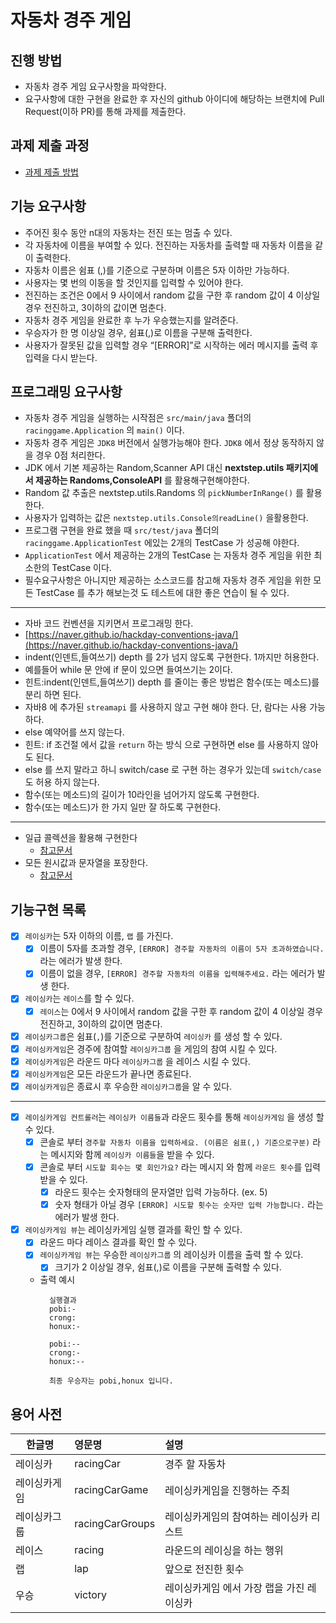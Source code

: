 # 자동차 경주 게임

## 진행 방법

* 자동차 경주 게임 요구사항을 파악한다.
* 요구사항에 대한 구현을 완료한 후 자신의 github 아이디에 해당하는 브랜치에 Pull Request(이하 PR)를 통해 과제를 제출한다.

## 과제 제출 과정

* [과제 제출 방법](https://github.com/next-step/nextstep-docs/tree/master/precourse)

## 기능 요구사항

- 주어진 횟수 동안 n대의 자동차는 전진 또는 멈출 수 있다.
- 각 자동차에 이름을 부여할 수 있다. 전진하는 자동차를 출력할 때 자동차 이름을 같이 출력한다.
- 자동차 이름은 쉼표 (,)를 기준으로 구분하며 이름은 5자 이하만 가능하다.
- 사용자는 몇 번의 이동을 할 것인지를 입력할 수 있어야 한다.
- 전진하는 조건은 0에서 9 사이에서 random 값을 구한 후 random 값이 4 이상일 경우 전진하고, 3이하의 값이면 멈춘다.
- 자동차 경주 게임을 완료한 후 누가 우승했는지를 알려준다.
- 우승자가 한 명 이상일 경우, 쉼표(,)로 이름을 구분해 출력한다.
- 사용자가 잘못된 값을 입력할 경우 “[ERROR]”로 시작하는 에러 메시지를 출력 후 입력을 다시 받는다.

## 프로그래밍 요구사항

- 자동차 경주 게임을 실행하는 시작점은 `src/main/java` 폴더의 `racinggame.Application` 의 `main()` 이다.
- 자동차 경주 게임은 `JDK8` 버전에서 실행가능해야 한다. `JDK8` 에서 정상 동작하지 않을 경우 0점 처리한다.
- JDK 에서 기본 제공하는 Random,Scanner API 대신 **nextstep.utils 패키지에서 제공하는 Randoms,ConsoleAPI** 를 활용해구현해야한다.
- Random 값 추출은 nextstep.utils.Randoms 의 `pickNumberInRange()` 를 활용한다.
- 사용자가 입력하는 값은 `nextstep.utils.Console의readLine()` 을활용한다.
- 프로그램 구현을 완료 했을 때 `src/test/java` 폴더의 `racinggame.ApplicationTest` 에있는 2개의 TestCase 가 성공해 야한다.
- `ApplicationTest` 에서 제공하는 2개의 TestCase 는 자동차 경주 게임을 위한 최소한의 TestCase 이다.
- 필수요구사항은 아니지만 제공하는 소스코드를 참고해 자동차 경주 게임을 위한 모든 TestCase 를 추가 해보는것 도 테스트에 대한 좋은 연습이 될 수 있다.

---

- 자바 코드 컨벤션을 지키면서 프로그래밍 한다.
- [https://naver.github.io/hackday-conventions-java/](https://naver.github.io/hackday-conventions-java/)
- indent(인덴트,들여쓰기) depth 를 2가 넘지 않도록 구현한다. 1까지만 허용한다.
- 예를들어 while 문 안에 if 문이 있으면 들여쓰기는 2이다.
- 힌트:indent(인덴트,들여쓰기) depth 를 줄이는 좋은 방법은 함수(또는 메소드)를 분리 하면 된다.
- 자바8 에 추가된 `streamapi` 를 사용하지 않고 구현 해야 한다. 단, 람다는 사용 가능하다.
- else 예약어를 쓰지 않는다.
- 힌트: if 조건절 에서 값을 `return` 하는 방식 으로 구현하면 else 를 사용하지 않아도 된다.
- else 를 쓰지 말라고 하니 switch/case 로 구현 하는 경우가 있는데 `switch/case` 도 허용 하지 않는다.
- 함수(또는 메소드)의 길이가 10라인을 넘어가지 않도록 구현한다.
- 함수(또는 메소드)가 한 가지 일만 잘 하도록 구현한다.

--- 

- 일급 콜렉션을 활용해 구현한다
  - [참고문서](https://developerfarm.wordpress.com/2012/02/01/object_calisthenics_)
- 모든 원시값과 문자열을 포장한다.
  - [참고문서](https://developerfarm.wordpress.com/2012/01/27/object_calisthenics_4)

## 기능구현 목록
- [x] `레이싱카`는 5자 이하의 이름, `랩` 를 가진다.
  - [x] 이름이 5자를 초과할 경우, `[ERROR] 경주할 자동차의 이름이 5자 초과하였습니다.` 라는 에러가 발생 한다.
  - [x] 이름이 없을 경우, `[ERROR] 경주할 자동차의 이름을 입력해주세요.` 라는 에러가 발생 한다.
- [x] `레이싱카`는 `레이스`를 할 수 있다.
  - [x] `레이스`는 0에서 9 사이에서 random 값을 구한 후 random 값이 4 이상일 경우 전진하고, 3이하의 값이면 멈춘다.
- [x] `레이싱카그룹`은 쉼표(`,`)를 기준으로 구분하여 `레이싱카` 를 생성 할 수 있다.
- [x] `레이싱카게임`은 경주에 참여할 `레이싱카그룹` 을 게임의 참여 시킬 수 있다.
- [x] `레이싱카게임`은 라운드 마다 `레이싱카그룹` 을 레이스 시킬 수 있다.
- [x] `레이싱카게임`은 모든 라운드가 끝나면 종료된다.
- [x] `레이싱카게임`은 종료시 후 우승한 `레이싱카그룹`을 알 수 있다.
---
- [x] `레이싱카게임 컨트롤러`는 `레이싱카 이름들`과 라운드 횟수를 통해  `레이싱카게임` 을 생성 할 수 있다.
  - [x] 콘솔로 부터 `경주할 자동차 이름을 입력하세요. (이름은 쉼표(,) 기준으로구분)` 라는 메시지와 함께 `레이싱카 이름들`을 받을 수 있다.
  - [x] 콘솔로 부터 `시도할 회수는 몇 회인가요?` 라는 메시지 와 함께 `라운드 횟수`를 입력 받을 수 있다.
    - [x] 라운드 횟수는 숫자형태의 문자열만 입력 가능하다. (ex. 5)
    - [x] 숫자 형태가 아닐 경우 `[ERROR] 시도할 횟수는 숫자만 입력 가능합니다.` 라는 에러가 발생 한다.
- [x] `레이싱카게임 뷰`는 레이싱카게임 실행 결과를 확인 할 수 있다. 
  - [x] 라운드 마다 레이스 결과를 확인 할 수 있다.
  - [x] `레이싱카게임 뷰`는 우승한 `레이싱카그룹` 의 레이싱카 이름을 출력 할 수 있다.
    - [x] 크기가 2 이상일 경우, 쉼표(,)로 이름을 구분해 출력할 수 있다.
  - 출력 예시
    ```
      실행결과
      pobi:-
      crong:
      honux:-
    
      pobi:--
      crong:-
      honux:--
    
      최종 우승자는 pobi,honux 입니다.
      ```


## 용어 사전

| 한글명 | 영문명 | 설명 |
| ---------- | :--------- | :---------- |
| 레이싱카 | racingCar | 경주 할 자동차 |
| 레이싱카게임 | racingCarGame | 레이싱카게임을 진행하는 주최  |
| 레이싱카그룹 | racingCarGroups | 레이싱카게임의 참여하는 레이싱카 리스트 |
| 레이스 | racing | 라운드의 레이싱을 하는 행위 |
| 랩 | lap | 앞으로 전진한 횟수 | 
| 우승 | victory | 레이싱카게임 에서 가장 랩을 가진 레이싱카 |
